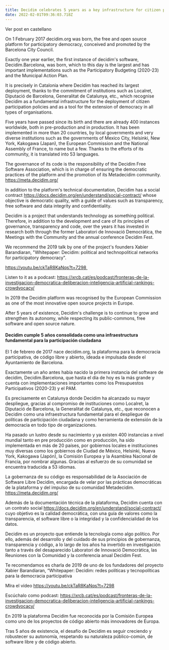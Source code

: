 ```yaml
---
title: Decidim celebrates 5 years as a key infrastructure for citizen participation
date: 2022-02-01T09:36:03.718Z
---
```

Ver post en castellano

On 1 February 2017 decidim.org was born, the free and open source platform for participatory democracy, conceived and promoted by the Barcelona City Council.

Exactly one year earlier, the first instance of decidim's software, Decidim.Barcelona, was born, which to this day is the largest and has important implementations such as the Participatory Budgeting (2020-23) and the Municipal Action Plan.

It is precisely in Catalonia where Decidim has reached its largest deployment, thanks to the commitment of institutions such as Localret, Diputació de Barcelona, Generalitat de Catalunya, etc., which recognise Decidim as a fundamental infrastructure for the deployment of citizen participation policies and as a tool for the extension of democracy in all types of organisations.  

Five years have passed since its birth and there are already 400 instances worldwide, both in pre-production and in production. It has been implemented in more than 20 countries, by local governments and very diverse institutions such as the governments of Mexico City, Helsinki, New York, Kakogawa (Japan), the European Commission and the National Assembly of France, to name but a few. Thanks to the efforts of its community, it is translated into 53 languages.

The governance of its code is the responsibility of the Decidim Free Software Association, which is in charge of ensuring the democratic practices of the platform and the promotion of its Metadecidim community. https://meta.decidim.org/

In addition to the platform's technical documentation, Decidim has a social contract <https://docs.decidim.org/en/understand/social-contract/> whose objective is democratic quality, with a guide of values such as transparency, free software and data integrity and confidentiality. 

Decidim is a project that understands technology as something political. Therefore, in addition to the development and care of its principles of governance, transparency and code, over the years it has invested in research both through the former Laboratori de Innovació Democràtica, the Meetings with the Community and the annual conference Decidim Fest.

We recommend the 2019 talk by one of the project's founders Xabier Barandiaran, "Whitepaper: Decidim: political and technopolitical networks for participatory democracy".

https://youtu.be/ckTaR8KaNqs?t=7298 

Listen to it as a podcast: https://xrcb.cat/es/podcast/fronteras-de-la-investigacion-democratica-deliberacion-inteligencia-artificial-rankings-crowdvocacy/

In 2019 the Decidim platform was recognised by the European Commission as one of the most innovative open source projects in Europe. 

After 5 years of existence, Decidim's challenge is to continue to grow and strengthen its autonomy, while respecting its public-commons, free software and open source nature.

#### <a name="cast"></a>Decidim cumple 5 años consolidada como una infraestructura fundamental para la participación ciudadana

El 1 de febrero de 2017 nace decidim.org, la plataforma para la democracia participativa, de código libre y abierto, ideada e impulsada desde el Ayuntamiento de Barcelona.

Exactamente un año antes había nacido la primera instancia del software de decidim, Decidim.Barcelona, que hasta el día de hoy es la más grande y cuenta con implementaciones importantes como los Presupuestos Participativos (2020-23) y el PAM.

Es precisamente en Catalunya donde Decidim ha alcanzado su mayor despliegue, gracias al compromiso de instituciones como Localret, la Diputació de Barcelona, la Generalitat de Catalunya, etc., que reconocen a Decidim como una infraestructura fundamental para el despliegue de políticas de participación ciudadana y como herramienta de extensión de la democracia en todo tipo de organizaciones.  

Ha pasado un lustro desde su nacimiento y ya existen 400 instancias a nivel mundial tanto en pre producción como en producción, ha sido implementada en más de 20 países, por gobiernos locales e instituciones muy diversas como los gobiernos de Ciudad de México, Helsinki, Nueva York, Kakogawa (Japón), la Comisión Europea y la Asamblea Nacional de Francia, por nombrar algunas. Gracias al esfuerzo de su comunidad se encuentra traducida a 53 idiomas.

La gobernanza de su código es responsabilidad de la Asociación de Software Libre Decidim, encargada de velar por las prácticas democráticas de la plataforma y del impulso de su comunidad Metadecidim. https://meta.decidim.org/

Además de la documentación técnica de la plataforma, Decidim cuenta con un contrato social <https://docs.decidim.org/en/understand/social-contract/> cuyo objetivo es la calidad democrática, con una guía de valores como la transparencia, el software libre o la integridad y la confidencialidad de los datos. 

Decidim es un proyecto que entiende la tecnología como algo político. Por ello, además del desarrollo y del cuidado de sus principios de gobernanza, transparencia y código, a lo largo de los años ha invertido en investigación tanto a través del desaparecido Laboratori de Innovació Democràtica, las Reuniones con la Comunidad y la conferencia anual Decidim Fest.

Te recomendamos es charla de 2019 de uno de los fundadores del proyecto Xabier Barandiaran, “Whitepaper: Decidim: redes políticas y tecnopolíticas para la democracia participativa

MIra el vídeo <https://youtu.be/ckTaR8KaNqs?t=7298> 

Escúchalo como podcast: https://xrcb.cat/es/podcast/fronteras-de-la-investigacion-democratica-deliberacion-inteligencia-artificial-rankings-crowdvocacy/

En 2019 la plataforma Decidim fue reconocida por la Comisión Europea como uno de los proyectos de código abierto más innovadores de Europa. 

Tras 5 años de existencia, el desafío de Decidim es seguir creciendo y robustecer su autonomía, respetando su naturaleza público-común, de software libre y de código abierto.